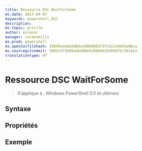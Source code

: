 ```yaml
---
title: Ressource DSC WaitForSome
ms.date: 2017-04-07
keywords: powershell,DSC
description: 
ms.topic: article
author: eslesar
manager: carmonmills
ms.prod: powershell
ms.openlocfilehash: 198d9eda6d298da108b998bf3fc92c54b65a00ca
ms.sourcegitcommit: 1002c473b88abb209e4188bb626d93675c3614e2
translationtype: HT
---
```

# <a name="dsc-waitforsome-resource"></a>Ressource DSC WaitForSome

> S’applique à : Windows PowerShell 5.0 et ultérieur


## <a name="syntax"></a>Syntaxe



## <a name="properties"></a>Propriétés




## <a name="example"></a>Exemple